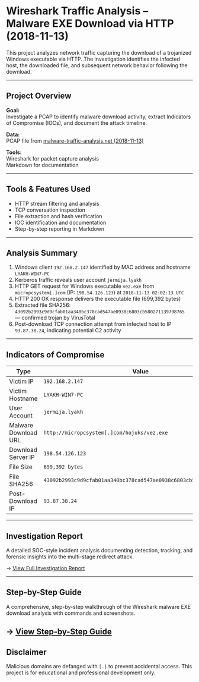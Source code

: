 # Wireshark Traffic Analysis – Malware EXE Download via HTTP (2018-11-13)

This project analyzes network traffic capturing the download of a trojanized Windows executable via HTTP. The investigation identifies the infected host, the downloaded file, and subsequent network behavior following the download.

---

## Project Overview

**Goal:**  
Investigate a PCAP to identify malware download activity, extract Indicators of Compromise (IOCs), and document the attack timeline.

**Data:**  
PCAP file from [malware-traffic-analysis.net (2018-11-13)](https://www.malware-traffic-analysis.net/2018/11/13/index.html)

**Tools:**  
Wireshark for packet capture analysis  
Markdown for documentation  

---

## Tools & Features Used

- HTTP stream filtering and analysis  
- TCP conversation inspection  
- File extraction and hash verification  
- IOC identification and documentation  
- Step-by-step reporting in Markdown  

---

## Analysis Summary

1. Windows client `192.168.2.147` identified by MAC address and hostname `LYAKH-WIN7-PC`  
2. Kerberos traffic reveals user account `jermija.lyakh`  
3. HTTP GET request for Windows executable `vez.exe` from `micropcsystem[.]com` (IP: `198.54.126.123`) at `2018-11-13 02:02:13 UTC`  
4. HTTP 200 OK response delivers the executable file (699,392 bytes)  
5. Extracted file SHA256:  
   `43092b2993c9d9cfab01aa340bc378cad547ae0938c6803cb580271139798765`  
   — confirmed trojan by VirusTotal  
6. Post-download TCP connection attempt from infected host to IP `93.87.38.24`, indicating potential C2 activity  

---

## Indicators of Compromise

| Type                 | Value                                                                |
|----------------------|----------------------------------------------------------------------|
| Victim IP            | `192.168.2.147`                                                      |
| Victim Hostname      | `LYAKH-WIN7-PC`                                                      |
| User Account         | `jermija.lyakh`                                                      |
| Malware Download URL | `http://micropcsystem[.]com/hojuks/vez.exe`                            |
| Download Server IP   | `198.54.126.123`                                                     |
| File Size            | `699,392 bytes`                                                      |
| File SHA256          | `43092b2993c9d9cfab01aa340bc378cad547ae0938c6803cb580271139798765`   |
| Post-Download IP     | `93.87.38.24`                                                        |

---

## Investigation Report

A detailed SOC-style incident analysis documenting detection, tracking, and forensic insights into the multi-stage redirect attack.

→ [View Full Investigation Report](https://github.com/LogLogic/NetworkTrafficForensics/blob/main/MalwareEXEDownloadAnalysis/malware_exe_download_investigation_report.md)


---

## Step-by-Step Guide

A comprehensive, step-by-step walkthrough of the Wireshark malware EXE download analysis with commands and screenshots.

→ [View Step-by-Step Guide](http://github.com/LogLogic/NetworkTrafficForensics/blob/main/MalwareEXEDownloadAnalysis/malware_exe_download_investigation_report.md)
---

## Disclaimer

Malicious domains are defanged with `[.]` to prevent accidental access. This project is for educational and professional development only.



